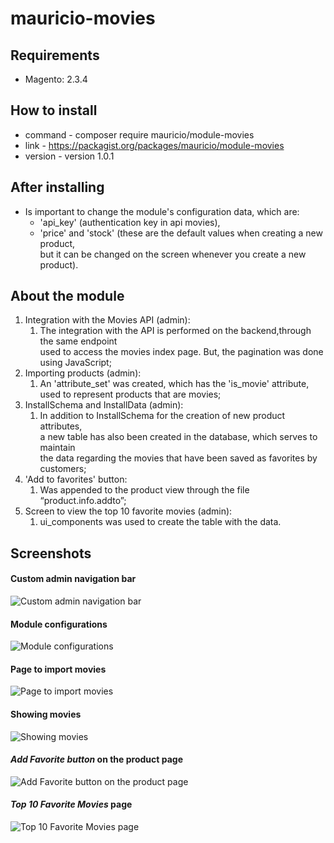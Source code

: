 # mauricio-movies
## Requirements
* Magento: 2.3.4

## How to install
* command - composer require mauricio/module-movies
* link    - https://packagist.org/packages/mauricio/module-movies
* version - version 1.0.1


## After installing
* Is important to change the module's configuration data, which are: 
    * 'api_key' (authentication key in api movies), 
    * 'price' and 'stock' (these are the default values when creating a new product, <br />but it can be changed on the screen whenever you create a new product).

## About the module
1. Integration with the Movies API (admin): 
    1. The integration with the API is performed on the backend,through the same endpoint<br />used to access the movies index page. But, the pagination was done using JavaScript;
1. Importing products (admin): 
    1. An 'attribute_set' was created, which has the 'is_movie' attribute,<br />used to represent products that are movies;
1. InstallSchema and InstallData (admin): 
    1. In addition to InstallSchema for the creation of new product attributes,<br />a new table has also been created in the database, which serves to maintain<br />the data regarding the movies that have been saved as favorites by customers;
1. 'Add to favorites' button: 
    1. Was appended to the product view through the file “product.info.addto”;
1. Screen to view the top 10 favorite movies (admin): 
    1. ui_components was used to create the table with the data.

## Screenshots
#### Custom admin navigation bar  <br /> 
![Custom admin navigation bar](https://github.com/xeruba/mauricio-movies/blob/main/readme_images/01_side_menu.png?raw=true) <br /> 

#### Module configurations  <br />
![Module configurations](https://github.com/xeruba/mauricio-movies/blob/main/readme_images/02_configuration_module.png?raw=true) <br /> 

#### Page to import movies  <br />
![Page to import movies](https://github.com/xeruba/mauricio-movies/blob/main/readme_images/03_index_import_movies.png?raw=true) <br /> 

#### Showing movies  <br />
![Showing movies](https://github.com/xeruba/mauricio-movies/blob/main/readme_images/04_list_products.png?raw=true) <br />

#### _Add Favorite button_ on the product page  <br />
![_Add Favorite button_ on the product page](https://github.com/xeruba/mauricio-movies/blob/main/readme_images/05_view_product.png?raw=true) <br /> 

#### _Top 10 Favorite Movies_ page  <br />
![_Top 10 Favorite Movies_ page](https://github.com/xeruba/mauricio-movies/blob/main/readme_images/06_admin_top_10_favorite.png?raw=true) <br /> 